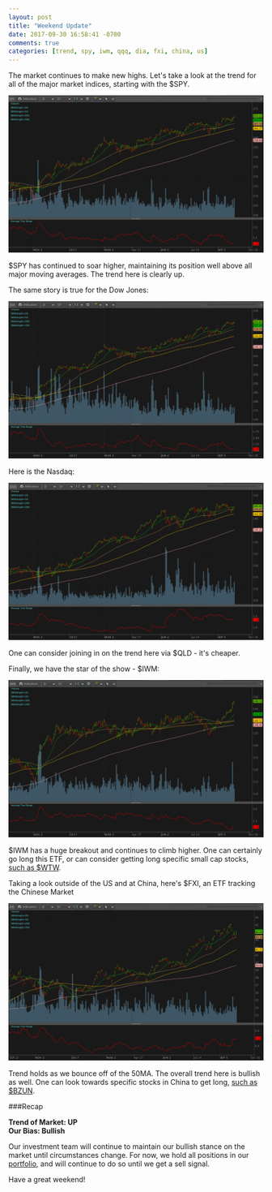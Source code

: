 ```yaml
---
layout: post
title: "Weekend Update"
date: 2017-09-30 16:58:41 -0700
comments: true
categories: [trend, spy, iwm, qqq, dia, fxi, china, us]
---
```


The market continues to make new highs. Let's take a look at the trend for all of the major market indices, starting with the $SPY.

[![SPY Daily - 2017-09-30](/images/blog/20170930/spy_daily.png)](/images/blog/20170930/spy_daily.png)

$SPY has continued to soar higher, maintaining its position well above all major moving averages. The trend here is clearly up.

The same story is true for the Dow Jones:

[![DIA Daily - 2017-09-30](/images/blog/20170930/dia_daily.png)](/images/blog/20170930/dia_daily.png)

Here is the Nasdaq:

[![QQQ Daily - 2017-09-30](/images/blog/20170930/qqq_daily.png)](/images/blog/20170930/qqq_daily.png)

One can consider joining in on the trend here via $QLD - it's cheaper.

Finally, we have the star of the show - $IWM:

[![IWM Daily - 2017-09-30](/images/blog/20170930/iwm_daily.png)](/images/blog/20170930/iwm_daily.png)

$IWM has a huge breakout and continues to climb higher. One can certainly go long this ETF, or can consider getting long specific small cap stocks, [such as $WTW](/blog/2017/09/30/watching-weight-watchers-wtw/ "Long $WTW").

Taking a look outside of the US and at China, here's $FXI, an ETF tracking the Chinese Market

[![FXI Daily - 2017-09-30](/images/blog/20170930/fxi_daily.png)](/images/blog/20170930/fxi_daily.png)

Trend holds as we bounce off of the 50MA. The overall trend here is bullish as well. One can look towards specific stocks in China to get long, [such as $BZUN](/blog/2017/09/30/exposure-to-china/ "Long $BZUN").

###Recap

**Trend of Market: UP**<br/>
**Our Bias: Bullish**<br/>

Our investment team will continue to maintain our bullish stance on the market until circumstances change. For now, we hold all positions in our [portfolio](/portfolio/ "Portfolio"), and will continue to do so until we get a sell signal.

Have a great weekend!
